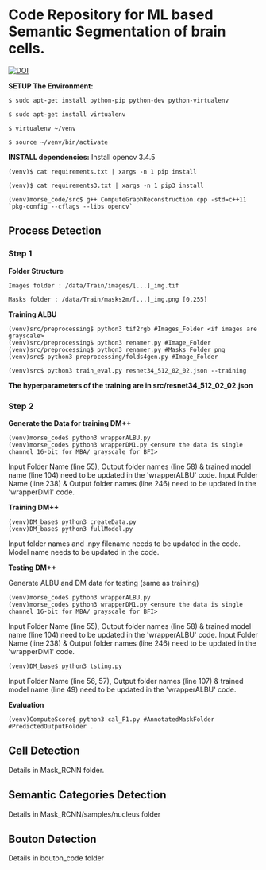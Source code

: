 # Code Repository for ML based Semantic Segmentation of brain cells. 

[![DOI](https://zenodo.org/badge/DOI/10.5281/zenodo.3928538.svg)](https://doi.org/10.5281/zenodo.3928537)

**SETUP The Environment:**

```
$ sudo apt-get install python-pip python-dev python-virtualenv

$ sudo apt-get install virtualenv

$ virtualenv ~/venv

$ source ~/venv/bin/activate

```
**INSTALL dependencies:**
Install opencv 3.4.5

```
(venv)$ cat requirements.txt | xargs -n 1 pip install

(venv)$ cat requirements3.txt | xargs -n 1 pip3 install

(venv)morse_code/src$ g++ ComputeGraphReconstruction.cpp -std=c++11 `pkg-config --cflags --libs opencv`

```

## Process Detection 

### Step 1 

**Folder Structure**

```
Images folder : /data/Train/images/[...]_img.tif

Masks folder : /data/Train/masks2m/[...]_img.png [0,255]
```

**Training ALBU**

```
(venv)src/preprocessing$ python3 tif2rgb #Images_Folder <if images are grayscale>
(venv)src/preprocessing$ python3 renamer.py #Image_Folder
(venv)src/preprocessing$ python3 renamer.py #Masks_Folder png
(venv)src$ python3 preprocessing/folds4gen.py #Image_Folder
  
(venv)src$ python3 train_eval.py resnet34_512_02_02.json --training
```

**The hyperparameters of the training are in src/resnet34_512_02_02.json**

### Step 2

**Generate the Data for training DM++**

```
(venv)morse_code$ python3 wrapperALBU.py 
(venv)morse_code$ python3 wrapperDM1.py <ensure the data is single channel 16-bit for MBA/ grayscale for BFI>
```

Input Folder Name (line 55), Output folder names (line 58) & trained model name (line 104) need to be updated in the 'wrapperALBU' code.
Input Folder Name (line 238) & Output folder names (line 246) need to be updated in the 'wrapperDM1' code.

**Training DM++**

```
(venv)DM_base$ python3 createData.py
(venv)DM_base$ python3 fullModel.py
```
Input folder names and .npy filename needs to be updated in the code.
Model name needs to be updated in the code.

**Testing DM++**

Generate ALBU and DM data for testing (same as training)

```
(venv)morse_code$ python3 wrapperALBU.py 
(venv)morse_code$ python3 wrapperDM1.py <ensure the data is single channel 16-bit for MBA/ grayscale for BFI>
```

Input Folder Name (line 55), Output folder names (line 58) & trained model name (line 104) need to be updated in the 'wrapperALBU' code.
Input Folder Name (line 238) & Output folder names (line 246) need to be updated in the 'wrapperDM1' code.

```
(venv)DM_base$ python3 tsting.py
```
Input Folder Name (line 56, 57), Output folder names (line 107) & trained model name (line 49) need to be updated in the 'wrapperALBU' code.


**Evaluation**

```
(venv)ComputeScore$ python3 cal_F1.py #AnnotatedMaskFolder #PredictedOutputFolder .

```

## Cell Detection

Details in Mask_RCNN folder.

## Semantic Categories Detection

Details in Mask_RCNN/samples/nucleus folder

## Bouton Detection

Details in bouton_code folder

